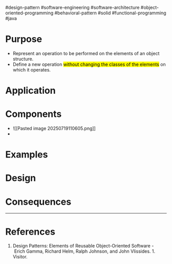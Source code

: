 #design-pattern #software-engineering  #software-architecture #object-oriented-programming #behavioral-pattern  #solid #functional-programming  #java 


# Purpose
- Represent an operation to be performed on the elements of an object structure.
- Define a new operation <mark class="hltr-yellow">without changing the classes of the elements</mark> on which it operates.
# Application

# Components
- ![[Pasted image 20250719110605.png]]
- 
# Examples

# Design

# Consequences

---
# References
1. Design Patterns: Elements of Reusable Object-Oriented Software -  Erich Gamma, Richard Helm, Ralph Johnson, and John Vlissides.
		1. Visitor.